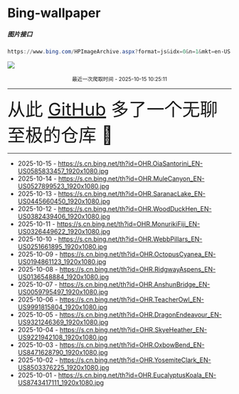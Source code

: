 # Bing-wallpaper

##### 图片接口

```powershell
https://www.bing.com/HPImageArchive.aspx?format=js&idx=0&n=1&mkt=en-US
```

 ![](https://s.cn.bing.net/th?id=OHR.OiaSantorini_EN-US0585833457_1920x1080.jpg)

<p align='center' >
    <small>
        最近一次爬取时间 - 2025-10-15 10:25:11
    </small>
    <br>
    <hr>
    <font size=7>
        <small>
           从此 <a href='https://github.com/'>GitHub</a> 多了一个无聊至极的仓库  🍳
        </small>
    </font>
    <hr>
</p>


- 2025-10-15 - https://s.cn.bing.net/th?id=OHR.OiaSantorini_EN-US0585833457_1920x1080.jpg 
- 2025-10-14 - https://s.cn.bing.net/th?id=OHR.MuleCanyon_EN-US0527899523_1920x1080.jpg 
- 2025-10-13 - https://s.cn.bing.net/th?id=OHR.SaranacLake_EN-US0445660450_1920x1080.jpg 
- 2025-10-12 - https://s.cn.bing.net/th?id=OHR.WoodDuckHen_EN-US0382439406_1920x1080.jpg 
- 2025-10-11 - https://s.cn.bing.net/th?id=OHR.MonurikiFiji_EN-US0326449622_1920x1080.jpg 
- 2025-10-10 - https://s.cn.bing.net/th?id=OHR.WebbPillars_EN-US0251661895_1920x1080.jpg 
- 2025-10-09 - https://s.cn.bing.net/th?id=OHR.OctopusCyanea_EN-US0194861123_1920x1080.jpg 
- 2025-10-08 - https://s.cn.bing.net/th?id=OHR.RidgwayAspens_EN-US0136548884_1920x1080.jpg 
- 2025-10-07 - https://s.cn.bing.net/th?id=OHR.AnshunBridge_EN-US0059795497_1920x1080.jpg 
- 2025-10-06 - https://s.cn.bing.net/th?id=OHR.TeacherOwl_EN-US9991815804_1920x1080.jpg 
- 2025-10-05 - https://s.cn.bing.net/th?id=OHR.DragonEndeavour_EN-US9321246369_1920x1080.jpg 
- 2025-10-04 - https://s.cn.bing.net/th?id=OHR.SkyeHeather_EN-US9221942108_1920x1080.jpg 
- 2025-10-03 - https://s.cn.bing.net/th?id=OHR.OxbowBend_EN-US8471628790_1920x1080.jpg 
- 2025-10-02 - https://s.cn.bing.net/th?id=OHR.YosemiteClark_EN-US8503376225_1920x1080.jpg 
- 2025-10-01 - https://s.cn.bing.net/th?id=OHR.EucalyptusKoala_EN-US8743417111_1920x1080.jpg 
